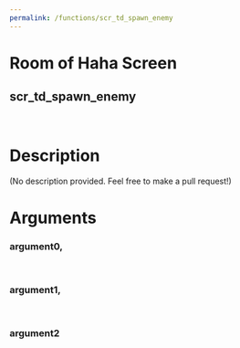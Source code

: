 ```yaml
---
permalink: /functions/scr_td_spawn_enemy
---
```

# Room of Haha Screen  
## scr_td_spawn_enemy  
&nbsp;  
# Description  
(No description provided. Feel free to make a pull request!) 
&nbsp;  
# Arguments
### argument0, 

&nbsp;  
### argument1, 

&nbsp;  
### argument2

&nbsp;  


